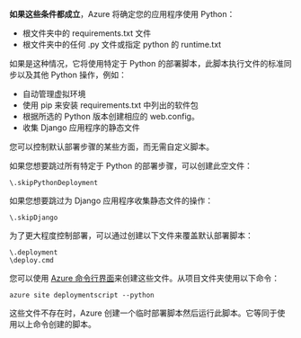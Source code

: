 ﻿**如果这些条件都成立**，Azure 将确定您的应用程序使用 Python：

- 根文件夹中的 requirements.txt 文件
- 根文件夹中的任何 .py 文件或指定 python 的 runtime.txt

如果是这种情况，它将使用特定于 Python 的部署脚本，此脚本执行文件的标准同步以及其他 Python 操作，例如：

- 自动管理虚拟环境
- 使用 pip 来安装 requirements.txt 中列出的软件包
- 根据所选的 Python 版本创建相应的 web.config。
- 收集 Django 应用程序的静态文件

您可以控制默认部署步骤的某些方面，而无需自定义脚本。

如果您想要跳过所有特定于 Python 的部署步骤，可以创建此空文件：

    \.skipPythonDeployment

如果您想要跳过为 Django 应用程序收集静态文件的操作：

    \.skipDjango 

为了更大程度控制部署，可以通过创建以下文件来覆盖默认部署脚本：

    \.deployment
    \deploy.cmd

您可以使用 [Azure 命令行界面][]来创建这些文件。从项目文件夹使用以下命令：

    azure site deploymentscript --python

这些文件不存在时，Azure 创建一个临时部署脚本然后运行此脚本。它等同于使用以上命令创建的脚本。

[Azure 命令行界面]: /zh-cn/downloads/